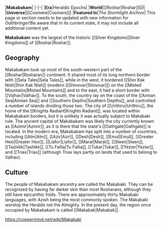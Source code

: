 |**Makabakam**|
|-|-|
|**Era**|Heraldic Epochs|
|**World**|[[Roshar\|Roshar]]🐱︎|
|**Universe**|[[Cosmere\|Cosmere]]|
|**Featured In**|*The Stormlight Archive*|
This page or section needs to be updated with new information for *Oathbringer*!Be aware that in its current state, it may not include all additional content yet.

**Makabakam** was the largest of the historic [[Silver Kingdoms\|Silver Kingdoms]] of [[Roshar\|Roshar]].

## Geography
Makabakam took up most of the south-western part of the [[Roshar\|Rosharan]] continent. It shared most of its long northern border with [[Sela Tales\|Sela Tales]], while in the west, it bordered [[Shin Kak Nish\|Shin Kak Nish]] (modern [[Shinovar\|Shinovar]]) on the [[Misted Mountains\|Misted Mountains]] and to the east, it had a short border with [[Valhav\|Valhav]]. To the south, the country lay on the coast of the [[Aimian Sea\|Aimian Sea]] and [[Southern Depths\|Southern Depths]], and controlled a number of islands dividing those two.
The city of [[Urithiru\|Urithiru]], the home of the [[Knights Radiant\|Knights Radiant]], was located within Makabakam borders, but it is unlikely it was actually subject to Makabaki rule. The ancient capital of Makabakam was likely the city currently known as [[Azimir\|Azimir]], as it is there that the state's [[Oathgate\|Oathgate]] is located.
In the modern era, Makabakam has split into a number of countries, including [[Alm\|Alm]], [[Azir\|Azir]], [[Desh\|Desh]], [[Emul\|Emul]], [[Greater Hexi\|Greater Hexi]], [[Liafor\|Liafor]], [[Marat\|Marat]], [[Steen\|Steen]], [[Tashikk\|Tashikk]], [[Tu Fallia\|Tu Fallia]], [[Tukar\|Tukar]], [[Yezier\|Yezier]], and [[Triax\|Triax]] (although Triax lays partly on lands that used to belong to Valhav).

## Culture
The people of Makabakam ancestry are called the Makabaki. They can be recognized by having far darker skin than most Rosharans, although they still have epicanthic folds. There are approximately thirty Makabaki languages, with Azish being the most commonly spoken. The Makabaki worship the Heralds not the Almighty.
In the present day, the region once occupied by Makabakam is called [[Makabak\|Makabak]].



https://coppermind.net/wiki/Makabaki